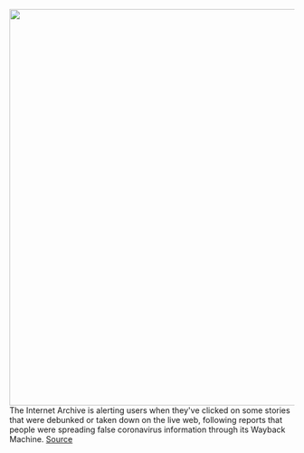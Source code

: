 <img src='https://cdn.vox-cdn.com/thumbor/uEOdzTHq1OQxMKdOltu__FCW03Q=/0x0:2040x1360/1200x800/filters:focal(857x517:1183x843)/cdn.vox-cdn.com/uploads/chorus_image/image/66787005/acastro_200428_1777_coronavirus_0001.0.0.jpg' width='700px' /><br/>
The Internet Archive is alerting users when they've clicked on some stories that were debunked or taken down on the live web, following reports that people were spreading false coronavirus information through its Wayback Machine.
<a href='https://www.theverge.com/2020/5/12/21256095/internet-archive-warning-flag-coronavirus-misinformation-hoax-videos-zombie'> Source <a/>